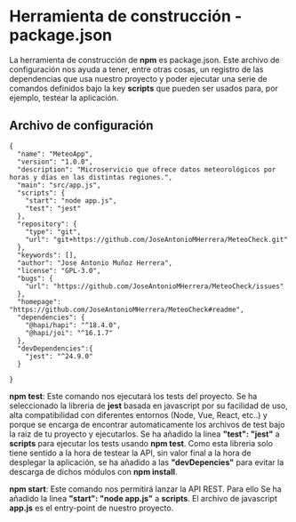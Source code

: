 # Herramienta de construcción - package.json

La herramienta de construcción de **npm** es package.json. Este archivo de configuración nos ayuda a tener, entre otras cosas, un registro de las dependencias que usa nuestro proyecto y poder ejecutar una serie de comandos definidos bajo la key **scripts** que pueden ser usados para, por ejemplo, testear la aplicación.

## Archivo de configuración

```
{
  "name": "MeteoApp",
  "version": "1.0.0",
  "description": "Microservicio que ofrece datos meteorológicos por horas y días en las distintas regiones.",
  "main": "src/app.js",
  "scripts": {
    "start": "node app.js",
    "test": "jest"
  },
  "repository": {
    "type": "git",
    "url": "git+https://github.com/JoseAntonioMHerrera/MeteoCheck.git"
  },
  "keywords": [],
  "author": "Jose Antonio Muñoz Herrera",
  "license": "GPL-3.0",
  "bugs": {
    "url": "https://github.com/JoseAntonioMHerrera/MeteoCheck/issues"
  },
  "homepage": "https://github.com/JoseAntonioMHerrera/MeteoCheck#readme",
  "dependencies": {
    "@hapi/hapi": "^18.4.0",
    "@hapi/joi": "^16.1.7"
  },
  "devDependencies":{
    "jest": "^24.9.0"
  }

}
```

**npm test**: Este comando nos ejecutará los tests del proyecto. Se ha seleccionado la libreria de **jest** basada en javascript por su facilidad de uso, alta compatibilidad con diferentes entornos (Node, Vue, React, etc..) y porque se encarga de encontrar automaticamente los archivos de test bajo la raiz de tu proyecto y ejecutarlos. Se ha añadido la linea **"test": "jest"** a **scripts** para ejecutar los tests usando **npm test**. Como esta libreria solo tiene sentido a la hora de testear la API, sin valor final a la hora de desplegar la aplicación, se ha añadido a las **"devDepencies"** para evitar la descarga de dichos módulos con **npm install**.

**npm start**: Este comando nos permitirá lanzar la API REST. Para ello Se ha añadido la linea **"start": "node app.js"** a **scripts**. El archivo de javascript **app.js** es el entry-point de nuestro proyecto.
